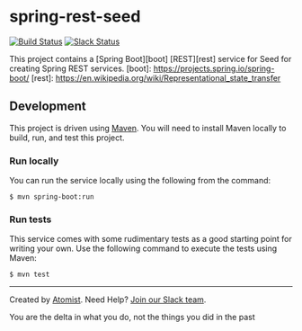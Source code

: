 # spring-rest-seed

[![Build Status](https://travis-ci.org/spring-team/spring-rest-seed.svg?branch=master)](https://travis-ci.org/spring-team/spring-rest-seed)
[![Slack Status](https://join.atomist.com/badge.svg)](https://join.atomist.com)

This project contains a [Spring Boot][boot] [REST][rest] service for Seed for creating Spring REST services.
[boot]: https://projects.spring.io/spring-boot/
[rest]: https://en.wikipedia.org/wiki/Representational_state_transfer

## Development

This project is driven using [Maven][mvn].  You will need to install
Maven locally to build, run, and test this project.

[mvn]: https://maven.apache.org/

### Run locally

You can run the service locally using the following from the command:

```
$ mvn spring-boot:run
```

### Run tests

This service comes with some rudimentary tests as a good starting
point for writing your own.  Use the following command to execute the
tests using Maven:

```
$ mvn test
```

---
Created by [Atomist][atomist].
Need Help?  [Join our Slack team][slack].

[atomist]: https://www.atomist.com/
[slack]: https://join.atomist.com/

You are the delta in what you do, not the things you did in the past
